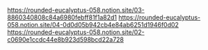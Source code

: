 https://rounded-eucalyptus-058.notion.site/03-8860340808c84a6980febff81f1a82d1
https://rounded-eucalyptus-058.notion.site/04-0d0d05b942cb4e84ab6251d1946f0d02
https://rounded-eucalyptus-058.notion.site/02-c0690e1ccdc44e8b923d598bcd22a728
